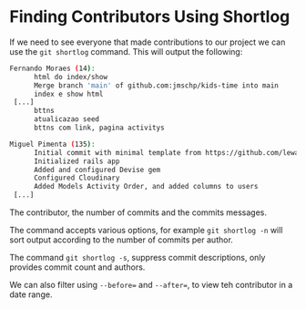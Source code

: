 # Finding Contributors Using Shortlog

If we need to see everyone that made contributions to our project we can use the `git shortlog` command. This will output the following:

```bash
Fernando Moraes (14):
      html do index/show
      Merge branch 'main' of github.com:jmschp/kids-time into main
      index e show html
 [...]
      bttns
      atualicazao seed
      bttns com link, pagina activitys

Miguel Pimenta (135):
      Initial commit with minimal template from https://github.com/lewagon/rails-templates
      Initialized rails app
      Added and configured Devise gem
      Configured Cloudinary
      Added Models Activity Order, and added columns to users
 [...]
```

The contributor, the number of commits and the commits messages.

The command accepts various options, for example `git shortlog -n` will sort output according to the number of commits per author.

The command `git shortlog -s`, suppress commit descriptions, only provides commit count and authors.

We can also filter using `--before=` and `--after=`, to view teh contributor in a date range.
